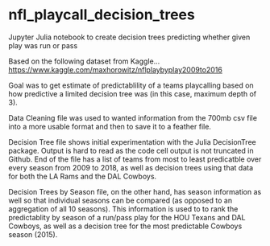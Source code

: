 # nfl_playcall_decision_trees
Jupyter Julia notebook to create decision trees predicting whether given play was run or pass

Based on the following dataset from Kaggle...
https://www.kaggle.com/maxhorowitz/nflplaybyplay2009to2016

Goal was to get estimate of predictablility of a teams playcalling based on how predictive a limited decision tree was (in this case, maximum depth of 3). 

Data Cleaning file was used to wanted information from the 700mb csv file into a more usable format and then to save it to a feather file.

Decision Tree file shows initial experimentation with the Julia DecisionTree package. Output is hard to read as the code cell output is not truncated in Github. End of the file has a list of teams from most to least predicatble over every season from 2009 to 2018, as well as decision trees using that data for both the LA Rams and the DAL Cowboys.

Decision Trees by Season file, on the other hand, has season information as well so that individual seasons can be compared (as opposed to an aggregation of all 10 seasons). This information is used to to rank the predictablity by season of a run/pass play for the HOU Texans and DAL Cowboys, as well as a decision tree for the most predictable Cowboys season (2015).
